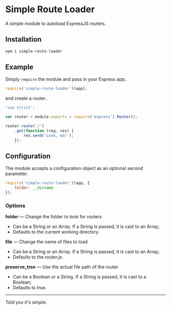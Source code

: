 # Simple Route Loader
A simple module to autoload ExpressJS routers.

## Installation
```js
npm i simple-route-loader
```

## Example

Simply `require` the module and pass in your Express app..

```js
require('simple-route-loader')(app);
```
and create a router..
```js
'use strict';

var router = module.exports = require('express').Router();

router.route('/')
    .get(function (req, res) {
        res.send('Look, ma!');
    });

```

## Configuration
The module accepts a configuration object as an optional second parameter.

```js
require('simple-route-loader')(app, {
    folder: __dirname
});
```

### Options
__folder__ &mdash; Change the folder to look for routers
- Can be a String or an Array. If a String is passed, it is cast to an Array;
- Defaults to the current working directory.

__file__ &mdash; Change the name of files to load
- Can be a String or an Array. If a String is passed, it is cast to an Array;
- Defaults to the _router.js_.

__preserve_tree__ &mdash; Use the actual file path of the router
- Can be a Boolean or a String. If a String is passed, it is cast to a Boolean;
- Defaults to _true_.

____
_Told you it's simple._

